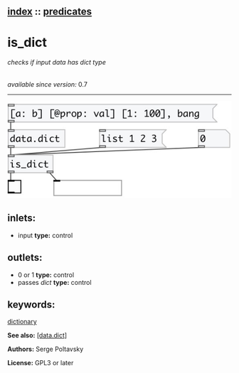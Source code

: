 [index](index.html) :: [predicates](category_predicates.html)
---

# is_dict

###### checks if input data has *dict* type

*available since version:* 0.7

---




[![example](../examples/img/is_dict.jpg)](../examples/pd/is_dict.pd)









## inlets:

* input 
__type:__ control<br>



## outlets:

* 0 or 1
__type:__ control<br>
* passes *dict*
__type:__ control<br>



## keywords:

[dictionary](keywords/dictionary.html)



**See also:**
[\[data.dict\]](data.dict.html)




**Authors:** Serge Poltavsky




**License:** GPL3 or later





